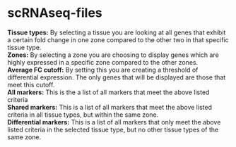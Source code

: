 # scRNAseq-files
**Tissue types:** By selecting a tissue you are looking at all genes that exhibit a certain fold change in one zone compared to the other two in that specific tissue type. </br>
**Zones:** By selecting a zone you are choosing to display genes which are highly expressed in a specific zone compared to the other zones.</br>
**Average FC cutoff:** By setting this you are creating a threshold of differential expression. The only genes that will be displayed are those that meet this cutoff. </br>
**All markers:** This is the a list of all markers that meet the above listed criteria </br>
**Shared markers:** This is a list of all markers that meet the above listed criteria in all tissue types, but within the same zone. </br>
**Differential markers:** This is a list of all markers that only meet the above listed criteria in the selected tissue type, but no other tissue types of the same zone. 
